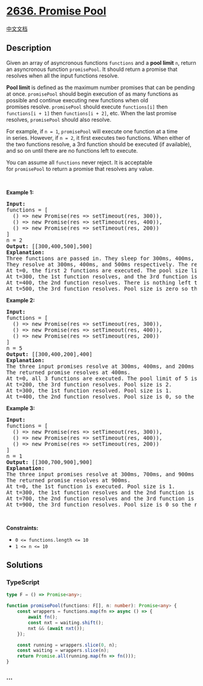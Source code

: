 # [2636. Promise Pool](https://leetcode.com/problems/promise-pool)

[中文文档](/solution/2600-2699/2636.Promise%20Pool/README.md)

## Description

<p>Given an array&nbsp;of asyncronous functions&nbsp;<code>functions</code>&nbsp;and a <strong>pool limit</strong>&nbsp;<code>n</code>, return an asyncronous function&nbsp;<code>promisePool</code>. It should return&nbsp;a promise that resolves when all the input&nbsp;functions resolve.</p>

<p><b>Pool limit</b> is defined as the maximum number promises that can be pending at once.&nbsp;<code>promisePool</code>&nbsp;should begin execution of as many functions as possible and continue executing new functions when old promises&nbsp;resolve.&nbsp;<code>promisePool</code>&nbsp;should execute <code>functions[i]</code>&nbsp;then <code>functions[i + 1]</code>&nbsp;then <code>functions[i + 2]</code>, etc. When the last promise resolves,&nbsp;<code>promisePool</code>&nbsp;should also resolve.</p>

<p>For example, if&nbsp;<code>n = 1</code>, <code>promisePool</code>&nbsp;will execute one function at&nbsp;a time in&nbsp;series. However, if&nbsp;<code>n = 2</code>, it first executes two functions. When either of the two functions resolve, a 3rd function should be executed (if available), and so on until there are no functions left to execute.</p>

<p>You can assume all&nbsp;<code>functions</code>&nbsp;never reject. It is acceptable for&nbsp;<code>promisePool</code>&nbsp;to return a promise that resolves any value.</p>

<p>&nbsp;</p>
<p><strong class="example">Example 1:</strong></p>

<pre>
<strong>Input:</strong> 
functions = [
&nbsp; () =&gt; new Promise(res =&gt; setTimeout(res, 300)),
&nbsp; () =&gt; new Promise(res =&gt; setTimeout(res, 400)),
&nbsp; () =&gt; new Promise(res =&gt; setTimeout(res, 200))
]
n = 2
<strong>Output:</strong> [[300,400,500],500]
<strong>Explanation:</strong>
Three functions are passed in. They sleep for 300ms, 400ms, and 200ms respectively.
They resolve at 300ms, 400ms, and 500ms respectively. The returned promise resolves at 500ms.
At t=0, the first 2 functions are executed. The pool size limit of 2 is reached.
At t=300, the 1st function resolves, and the 3rd function is executed. Pool size is 2.
At t=400, the 2nd function resolves. There is nothing left to execute. Pool size is 1.
At t=500, the 3rd function resolves. Pool size is zero so the returned promise also resolves.
</pre>

<p><strong class="example">Example 2:</strong></p>

<pre>
<strong>Input:
</strong>functions = [
&nbsp; () =&gt; new Promise(res =&gt; setTimeout(res, 300)),
&nbsp; () =&gt; new Promise(res =&gt; setTimeout(res, 400)),
&nbsp; () =&gt; new Promise(res =&gt; setTimeout(res, 200))
]
n = 5
<strong>Output:</strong> [[300,400,200],400]
<strong>Explanation:</strong>
The three input promises resolve at 300ms, 400ms, and 200ms respectively.
The returned promise resolves at 400ms.
At t=0, all 3 functions are executed. The pool limit of 5 is never met.
At t=200, the 3rd function resolves. Pool size is 2.
At t=300, the 1st function resolved. Pool size is 1.
At t=400, the 2nd function resolves. Pool size is 0, so the returned promise also resolves.
</pre>

<p><strong class="example">Example 3:</strong></p>

<pre>
<strong>Input:</strong>
functions = [
&nbsp; () =&gt; new Promise(res =&gt; setTimeout(res, 300)),
&nbsp; () =&gt; new Promise(res =&gt; setTimeout(res, 400)),
&nbsp; () =&gt; new Promise(res =&gt; setTimeout(res, 200))
]
n = 1
<strong>Output:</strong> [[300,700,900],900]
<strong>Explanation:
</strong>The three input promises resolve at 300ms, 700ms, and 900ms respectively.
The returned promise resolves at 900ms.
At t=0, the 1st function is executed. Pool size is 1.
At t=300, the 1st function resolves and the 2nd function is executed. Pool size is 1.
At t=700, the 2nd function resolves and the 3rd function is executed. Pool size is 1.
At t=900, the 3rd function resolves. Pool size is 0 so the returned promise resolves.
</pre>

<p>&nbsp;</p>
<p><strong>Constraints:</strong></p>

<ul>
	<li><code>0 &lt;= functions.length &lt;= 10</code></li>
	<li><code><font face="monospace">1 &lt;= n &lt;= 10</font></code></li>
</ul>

## Solutions

<!-- tabs:start -->

### **TypeScript**

```ts
type F = () => Promise<any>;

function promisePool(functions: F[], n: number): Promise<any> {
    const wrappers = functions.map(fn => async () => {
        await fn();
        const nxt = waiting.shift();
        nxt && (await nxt());
    });

    const running = wrappers.slice(0, n);
    const waiting = wrappers.slice(n);
    return Promise.all(running.map(fn => fn()));
}
```

### **...**

```

```

<!-- tabs:end -->
